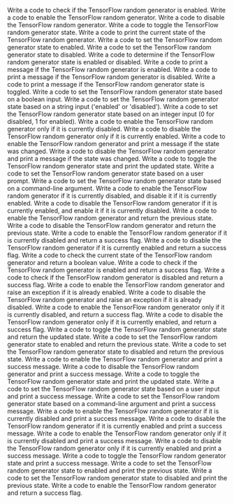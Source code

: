 Write a code to check if the TensorFlow random generator is enabled.
Write a code to enable the TensorFlow random generator.
Write a code to disable the TensorFlow random generator.
Write a code to toggle the TensorFlow random generator state.
Write a code to print the current state of the TensorFlow random generator.
Write a code to set the TensorFlow random generator state to enabled.
Write a code to set the TensorFlow random generator state to disabled.
Write a code to determine if the TensorFlow random generator state is enabled or disabled.
Write a code to print a message if the TensorFlow random generator is enabled.
Write a code to print a message if the TensorFlow random generator is disabled.
Write a code to print a message if the TensorFlow random generator state is toggled.
Write a code to set the TensorFlow random generator state based on a boolean input.
Write a code to set the TensorFlow random generator state based on a string input ('enabled' or 'disabled').
Write a code to set the TensorFlow random generator state based on an integer input (0 for disabled, 1 for enabled).
Write a code to enable the TensorFlow random generator only if it is currently disabled.
Write a code to disable the TensorFlow random generator only if it is currently enabled.
Write a code to enable the TensorFlow random generator and print a message if the state was changed.
Write a code to disable the TensorFlow random generator and print a message if the state was changed.
Write a code to toggle the TensorFlow random generator state and print the updated state.
Write a code to set the TensorFlow random generator state based on a user prompt.
Write a code to set the TensorFlow random generator state based on a command-line argument.
Write a code to enable the TensorFlow random generator if it is currently disabled, and disable it if it is currently enabled.
Write a code to disable the TensorFlow random generator if it is currently enabled, and enable it if it is currently disabled.
Write a code to enable the TensorFlow random generator and return the previous state.
Write a code to disable the TensorFlow random generator and return the previous state.
Write a code to enable the TensorFlow random generator if it is currently disabled and return a success flag.
Write a code to disable the TensorFlow random generator if it is currently enabled and return a success flag.
Write a code to check the current state of the TensorFlow random generator and return a boolean value.
Write a code to check if the TensorFlow random generator is enabled and return a success flag.
Write a code to check if the TensorFlow random generator is disabled and return a success flag.
Write a code to enable the TensorFlow random generator and raise an exception if it is already enabled.
Write a code to disable the TensorFlow random generator and raise an exception if it is already disabled.
Write a code to enable the TensorFlow random generator only if it is currently disabled, and return a success flag.
Write a code to disable the TensorFlow random generator only if it is currently enabled, and return a success flag.
Write a code to toggle the TensorFlow random generator state and return the updated state.
Write a code to set the TensorFlow random generator state to enabled and return the previous state.
Write a code to set the TensorFlow random generator state to disabled and return the previous state.
Write a code to enable the TensorFlow random generator and print a success message.
Write a code to disable the TensorFlow random generator and print a success message.
Write a code to toggle the TensorFlow random generator state and print the updated state.
Write a code to set the TensorFlow random generator state based on a user input and print a success message.
Write a code to set the TensorFlow random generator state based on a command-line argument and print a success message.
Write a code to enable the TensorFlow random generator if it is currently disabled and print a success message.
Write a code to disable the TensorFlow random generator if it is currently enabled and print a success message.
Write a code to enable the TensorFlow random generator only if it is currently disabled and print a success message.
Write a code to disable the TensorFlow random generator only if it is currently enabled and print a success message.
Write a code to toggle the TensorFlow random generator state and print a success message.
Write a code to set the TensorFlow random generator state to enabled and print the previous state.
Write a code to set the TensorFlow random generator state to disabled and print the previous state.
Write a code to enable the TensorFlow random generator and return a success flag.